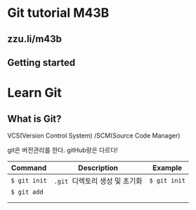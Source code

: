 # Git tutorial M43B

## zzu.li/m43b

## Getting started

# Learn Git

## What is Git?

VCS(Version Control System) /SCM(Source Code Manager)

git은 버전관리를 한다.  gitHub랑은 다르다!

| Command            | Description                      | Example      |
| ------------------ | -------------------------------- | ------------ |
| `$ git init`       | `.git`   디렉토리 생성 및 초기화 | `$ git init` |
| `$ git add` <FILE> |                                  |              |
|                    |                                  |              |
|                    |                                  |              |
